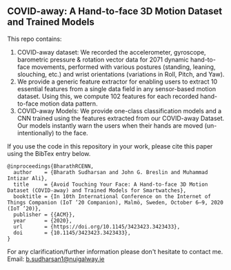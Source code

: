 ## COVID-away: A Hand-to-face 3D Motion Dataset and Trained Models

This repo contains: 

1. COVID-away dataset: We recorded the accelerometer, gyroscope, barometric pressure \& rotation vector data for 2071 dynamic hand-to-face movements, performed with various postures (standing, leaning, slouching, etc.) and wrist orientations (variations in Roll, Pitch, and Yaw).
2. We provide a generic feature extractor for enabling users to extract 10 essential features from a single data field in any sensor-based motion dataset. Using this, we compute 102 features for each recorded hand-to-face motion data pattern.
3. COVID-away Models: We provide one-class classification models and a CNN trained using the features extracted from our COVID-away Dataset. Our models instantly warn the users when their hands are moved (un-intentionally) to the face.

If you use the code in this repository in your work, please cite this paper using the BibTex entry below.

```
@inproceedings{BharathRCENN,
  author    = {Bharath Sudharsan and John G. Breslin and Muhammad Intizar Ali},
  title     = {Avoid Touching Your Face: A Hand-to-face 3D Motion Dataset (COVID-away) and Trained Models for Smartwatches},
  booktitle = {In 10th International Conference on the Internet of Things Companion (IoT ’20 Companion), Malmö, Sweden, October 6–9, 2020 (IoT ’20)},
  publisher = {{ACM}},
  year      = {2020},
  url       = {https://doi.org/10.1145/3423423.3423433},
  doi       = {10.1145/3423423.3423433},
}
```

For any clarification/further information please don't hesitate to contact me. Email: b.sudharsan1@nuigalway.ie
